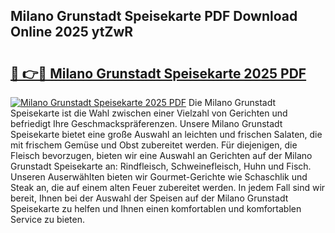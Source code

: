 ## Milano Grunstadt Speisekarte PDF Download Online 2025 ytZwR

# <h2><a href="http://gcaxqb.nevu.top/?p=Milano+Grunstadt+Speisekarte">🔗 👉🔴 Milano Grunstadt Speisekarte 2025 PDF</a></h2>

[![Milano Grunstadt Speisekarte 2025 PDF](https://i.imgur.com/dBaPXMq.png)](http://gcaxqb.nevu.top/?p=Milano+Grunstadt+Speisekarte)
Die Milano Grunstadt Speisekarte ist die Wahl zwischen einer Vielzahl von Gerichten und befriedigt Ihre Geschmackspräferenzen. Unsere Milano Grunstadt Speisekarte bietet eine große Auswahl an leichten und frischen Salaten, die mit frischem Gemüse und Obst zubereitet werden. Für diejenigen, die Fleisch bevorzugen, bieten wir eine Auswahl an Gerichten auf der Milano Grunstadt Speisekarte an: Rindfleisch, Schweinefleisch, Huhn und Fisch. Unseren Auserwählten bieten wir Gourmet-Gerichte wie Schaschlik und Steak an, die auf einem alten Feuer zubereitet werden. In jedem Fall sind wir bereit, Ihnen bei der Auswahl der Speisen auf der Milano Grunstadt Speisekarte zu helfen und Ihnen einen komfortablen und komfortablen Service zu bieten.

